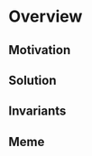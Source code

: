 # Overview

<!--
Thank you for your Pull Request. Please provide a description above and review
the requirements below.

Bug fixes and new features should include tests.
-->

## Motivation

<!--
Explain the context and why you're making that change. What is the problem
you're trying to solve? In some cases there is not a problem and this can be
thought of as being the motivation for your change.
-->

## Solution

<!--
Summarize the solution and provide any necessary context needed to understand
the code change.
-->

## Invariants

<!--
If you're changing or introducing new behavior, summarize the invariants that
are assumed to be held by the changes in this PR.
-->

## Meme

<!--
Provide a funny meme for your PR's reviewer.
-->
